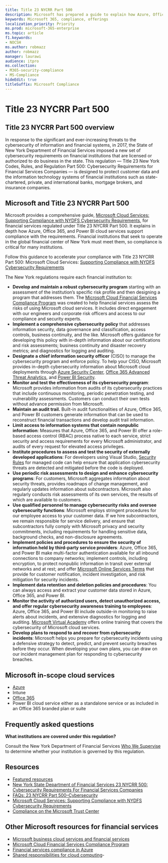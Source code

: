 ```yaml
---
title: Title 23 NYCRR Part 500
description: Microsoft has prepared a guide to explain how Azure, Office 365, and Power BI can help financial institutions comply with 23 NYCRR 500 requirements.
keywords: Microsoft 365, compliance, offerings
localization_priority: Priority
ms.prod: microsoft-365-enterprise
ms.topic: article
f1.keywords:
- NOCSH
ms.author: robmazz
author: robmazz
manager: laurawi
audience: itpro
ms.collection:
- M365-security-compliance
- MS-Compliance
hideEdit: true
titleSuffix: Microsoft Compliance
---
```


# Title 23 NYCRR Part 500

## Title 23 NYCRR Part 500 overview

In response to the significant and ever-increasing threats to the cybersecurity of information and financial systems, in 2017, the State of New York Department of Financial Services imposed a new set of cybersecurity requirements on financial institutions that are licensed or authorized to do business in the state. This regulation — Title 23 New York Codes, Rules, and Regulation Part 500: Cybersecurity Requirements for Financial Services Companies — is designed to protect customer data and the information technology systems of financial institutions such as state-chartered, private, and international banks, mortgage brokers, and insurance companies.

## Microsoft and Title 23 NYCRR Part 500

Microsoft provides a comprehensive guide, [Microsoft Cloud Services: Supporting Compliance with NYDFS Cybersecurity Requirements](https://servicetrust.microsoft.com/ViewPage/TrustDocuments?command=Download&downloadType=Document&downloadId=f7e56dc6-4e52-4e9a-af06-aa41d5851d36&docTab=6d000410-c9e9-11e7-9a91-892aae8839ad_Compliance_Guides), for financial services regulated under Title 23 NYCRR Part 500. It explains in depth how Azure, Office 365, and Power BI cloud services support compliance with the requirements. Financial institutions that seek to operate in the global financial center of New York must meet them, so compliance is critical for many institutions.

Follow this guidance to accelerate your compliance with Title 23 NYCRR Part 500: Microsoft Cloud Services: [Supporting Compliance with NYDFS Cybersecurity Requirements](https://go.microsoft.com/fwlink/p/?linkid=2098969)

The New York regulations require each financial institution to:

- **Develop and maintain a robust cybersecurity program** starting with an assessment of the institution’s specific risk profile and then designing a program that addresses them. The [Microsoft Cloud Financial Services Compliance Program](https://www.microsoft.com/download/confirmation.aspx?id=55332) was created to help financial services assess the risks of using Microsoft cloud services. It includes direct engagement with our engineers and corporate risk officers and access to our compliance and security experts.
- **Implement a comprehensive cybersecurity policy** that addresses information security, data governance and classification, access controls, business continuity, and the like. Microsoft offers guidance for developing this policy with in-depth information about our certifications and risk assessments; business continuity and disaster recovery metrics; and diagnostics for logging and auditing.
- **Designate a chief information security officer** (CISO) to manage the cybersecurity program and enforce policy. To help your CISO, Microsoft provides in-depth cybersecurity information about Microsoft cloud deployments through [Azure Security Center](https://azure.microsoft.com/services/security-center/?v=17.23h), [Office 365 Advanced Threat Analytics](https://docs.microsoft.com/advanced-threat-analytics/), and [Power BI Security](https://go.microsoft.com/fwlink/?LinkId=829185).
- **Monitor and test the effectiveness of its cybersecurity program**: Microsoft provides information from audits of its cybersecurity practices that include continuous monitoring, periodic penetration testing, and vulnerability assessments. Customers can conduct their own tests without advance permission from Microsoft.
- **Maintain an audit trail.** Built-in audit functionalities of Azure, Office 365, and Power BI customers generate information that can be used to reconstruct financial transactions and develop audit trail information.
- **Limit access to information systems that contain nonpublic information**: Measures that Azure, Office 365, and Power BI offer a role-based access control (RBAC) process native to each service, strict security and access requirements for every Microsoft administrator, and audits of every request for elevated access privileges.
- **Institute procedures to assess and test the security of externally developed applications**: For developers using Visual Studio, [Security Rules](https://docs.microsoft.com/visualstudio/code-quality/security-rules-rule-set-for-managed-code) for managed code can help ensure that application cybersecurity threats are detected and mitigated before the code is deployed.
- **Use periodic risk assessments to design and enhance cybersecurity programs**: For customers, Microsoft aggregates information about security threats, provides roadmaps of change management, and regularly updates information about subcontractors. Microsoft also regularly conducts risk assessments of its own services, the results of which are available to customers.
- **Use qualified personnel to manage cybersecurity risks and oversee cybersecurity functions**: Microsoft employs stringent procedures for our employee access to your customer data. If we hire subcontractors, we remain responsible for service delivery, and ensure that subcontractors fully comply with Microsoft privacy and security commitments, including requirements for handling sensitive data, background checks, and non-disclosure agreements.
- **Implement policies and procedures to ensure the security of information held by third-party service providers**: Azure, Office 365, and Power BI make multi-factor authentication available for all inbound connections to company networks; implement controls, including encryption, to protect nonpublic information in transit over external networks and at rest; and offer [Microsoft Online Services Terms](https://aka.ms/Online-Services-Terms) that provide for customer notification, incident investigation, and risk mitigation for security incidents.
- **Implement data retention and deletion policies and procedures**: You can always access and extract your customer data stored in Azure, Office 365, and Power BI.
- **Monitor the activity of authorized users, detect unauthorized access, and offer regular cybersecurity awareness training to employees**: Azure, Office 365, and Power BI include outside-in monitoring to raise alerts about incidents, and extensive diagnostics for logging and auditing. [Microsoft Virtual Academy](https://mva.microsoft.com/) offers online training that covers the cybersecurity of Microsoft cloud services.
- **Develop plans to respond to and recover from cybersecurity incidents**: Microsoft helps you prepare for cybersecurity incidents using a defensive strategy to detect, predict, and prevent security breaches before they occur. When developing your own plans, you can draw on our incident management plan for responding to cybersecurity breaches.

## Microsoft in-scope cloud services

- [Azure](https://aka.ms/AzureCompliance)
- Intune
- [Office 365](https://go.microsoft.com/fwlink/p/?LinkID=2077751)
- Power BI cloud service either as a standalone service or as included in an Office 365 branded plan or suite

## Frequently asked questions

**What institutions are covered under this regulation?**

Consult the New York Department of Financial Services [Who We Supervise](https://go.microsoft.com/fwlink/p/?linkid=2099374) to determine whether your institution is governed by this regulation.

## Resources

- [Featured resources](https://www.microsoft.com/trustcenter/compliance/NYCRR)
- [New York State Department of Financial Services 23 NYCRR 500: Cybersecurity Requirements For Financial Services Companies](https://go.microsoft.com/fwlink/p/?linkid=2098976)
- [FAQs: 23 NYCRR Part 500–Cybersecurity](https://go.microsoft.com/fwlink/p/?linkid=2098977)
- [Microsoft Cloud Services: Supporting Compliance with NYDFS Cybersecurity Requirements](https://servicetrust.microsoft.com/ViewPage/TrustDocuments?command=Download&downloadType=Document&downloadId=f7e56dc6-4e52-4e9a-af06-aa41d5851d36&docTab=6d000410-c9e9-11e7-9a91-892aae8839ad_Compliance_Guides)
- [Compliance on the Microsoft Trust Center](https://www.microsoft.com/trust-center/compliance/compliance-overview)

## Other Microsoft resources for financial services

- [Microsoft business cloud services and financial services](https://www.microsoft.com/trustcenter/cloudservices/financialservices)
- [Microsoft Cloud Financial Services Compliance Program](https://www.microsoft.com/download/confirmation.aspx?id=55332)
- [Financial services compliance in Azure](https://azure.microsoft.com/resources/videos/azurecon-2015-financial-services-compliance-in-azure/)
- [Shared responsibilities for cloud computing](https://aka.ms/sharedresponsibility)- 
